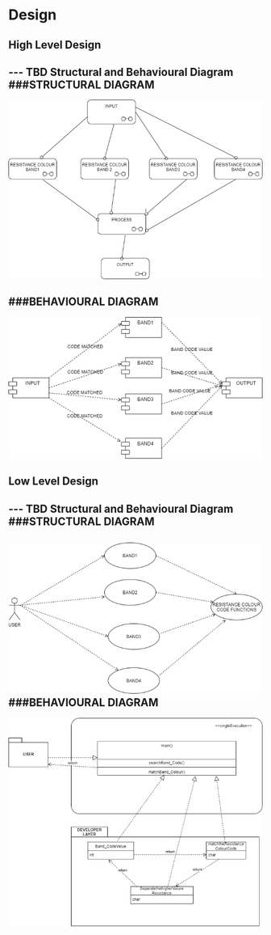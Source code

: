 # Design

## High Level Design 

--- TBD Structural and Behavioural Diagram
###STRUCTURAL DIAGRAM
---
![HighLevelStructuralDiagram](https://github.com/HarshDubey265091/StepInProject/blob/main/Design/HLD1.png)

###BEHAVIOURAL DIAGRAM
---
![HighLevelBehaviouralDiagram](https://github.com/HarshDubey265091/StepInProject/blob/main/Design/HLD1%20(1).png)

## Low Level Design 

--- TBD Structural and Behavioural Diagram
###STRUCTURAL DIAGRAM
---
![FeaturesLevelStructuralDiagram](https://github.com/HarshDubey265091/StepInProject/blob/main/Design/LWLD1.png)
###BEHAVIOURAL DIAGRAM
---
![FeaturesBehaviouralDiagram](https://github.com/HarshDubey265091/StepInProject/blob/main/Design/LWLD2.png)
